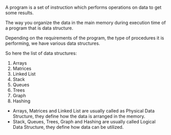 A program is a set of instruction which performs operations on data to get some results.

The way you organize the data in the main memory during execution time of a program that is data structure.

Depending on the requirements of the program, the type of procedures it is performing, we have various data structures.

So here the list of data structures:
1. Arrays
2. Matrices
3. Linked List
4. Stack
5. Queues
6. Trees
7. Graph 
8. Hashing

* Arrays, Matrices and Linked List are usually called as Physical Data Structure, they define how the data is arranged in the memory.
* Stack, Queues, Trees, Graph and Hashing are usually called Logical Data Structure, they define how data can be utilized.